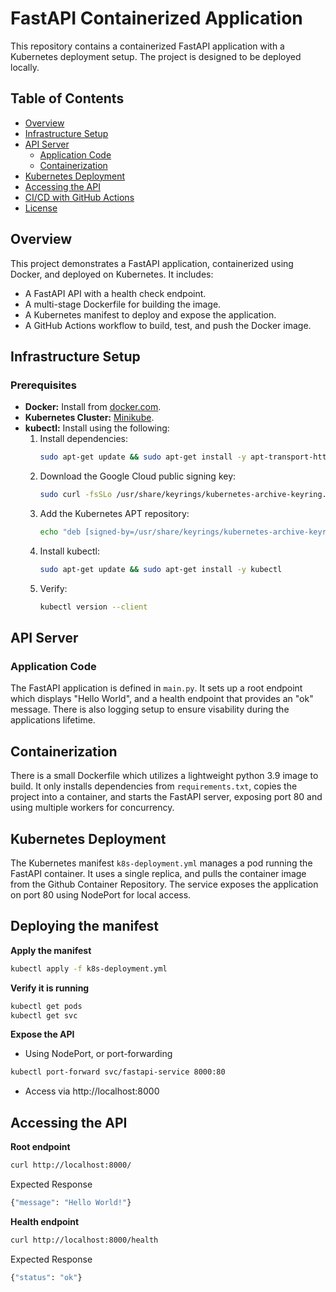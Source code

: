 # FastAPI Containerized Application

This repository contains a containerized FastAPI application with a Kubernetes deployment setup. The project is designed to be deployed locally.

## Table of Contents

- [Overview](#overview)
- [Infrastructure Setup](#infrastructure-setup)
- [API Server](#api-server)
  - [Application Code](#application-code)
  - [Containerization](#containerization)
- [Kubernetes Deployment](#kubernetes-deployment)
- [Accessing the API](#accessing-the-api)
- [CI/CD with GitHub Actions](#cicd-with-github-actions)
- [License](#license)

## Overview

This project demonstrates a FastAPI application, containerized using Docker, and deployed on Kubernetes. It includes:
- A FastAPI API with a health check endpoint.
- A multi-stage Dockerfile for building the image.
- A Kubernetes manifest to deploy and expose the application.
- A GitHub Actions workflow to build, test, and push the Docker image.

## Infrastructure Setup

### Prerequisites

- **Docker:** Install from [docker.com](https://www.docker.com/get-started).
- **Kubernetes Cluster:**  [Minikube](https://minikube.sigs.k8s.io/docs/start/).
- **kubectl:** Install using the following:
  1. Install dependencies:
     ```bash
     sudo apt-get update && sudo apt-get install -y apt-transport-https ca-certificates curl
     ```
  2. Download the Google Cloud public signing key:
     ```bash
     sudo curl -fsSLo /usr/share/keyrings/kubernetes-archive-keyring.gpg https://packages.cloud.google.com/apt/doc/apt-key.gpg
     ```
  3. Add the Kubernetes APT repository:
     ```bash
     echo "deb [signed-by=/usr/share/keyrings/kubernetes-archive-keyring.gpg] https://apt.kubernetes.io/ kubernetes-xenial main" | sudo tee /etc/apt/sources.list.d/kubernetes.list
     ```
  4. Install kubectl:
     ```bash
     sudo apt-get update && sudo apt-get install -y kubectl
     ```
  5. Verify:
     ```bash
     kubectl version --client
     ```

## API Server

### Application Code

The FastAPI application is defined in `main.py`. It sets up a root endpoint which displays "Hello World", and a health endpoint that provides an "ok" message. There is also logging setup to ensure visability during the applications lifetime.

## Containerization

There is a small Dockerfile which utilizes a lightweight python 3.9 image to build. It only installs dependencies from `requirements.txt`, copies the project into a container, and starts the FastAPI server, exposing port 80 and using multiple workers for concurrency.

## Kubernetes Deployment

The Kubernetes manifest `k8s-deployment.yml` manages a pod running the FastAPI container. It uses a single replica, and pulls the container image from the Github Container Repository. The service exposes the application on port 80 using NodePort for local access.

## Deploying the manifest

**Apply the manifest**
```bash
kubectl apply -f k8s-deployment.yml
```

**Verify it is running**
```bash
kubectl get pods
kubectl get svc
```

**Expose the API**
- Using NodePort, or port-forwarding
```bash
kubectl port-forward svc/fastapi-service 8000:80
```
- Access via http://localhost:8000

## Accessing the API

**Root endpoint**
```bash
curl http://localhost:8000/
```
Expected Response
```bash
{"message": "Hello World!"}
```

**Health endpoint**
```bash
curl http://localhost:8000/health
```
Expected Response
```bash
{"status": "ok"}
```
